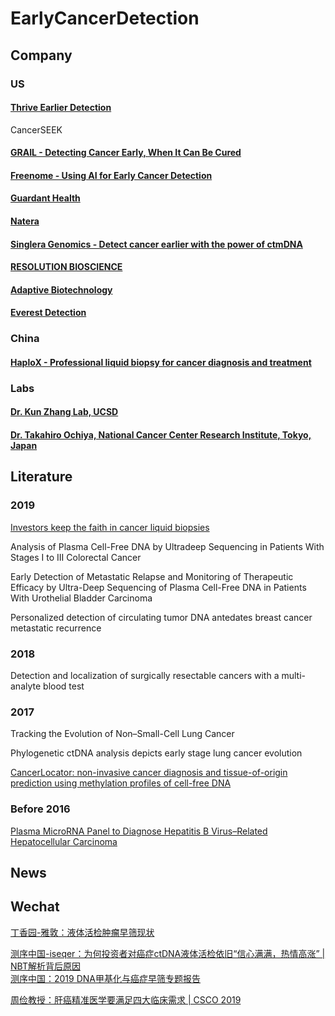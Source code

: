 # EarlyCancerDetection

## Company

### US

#### [Thrive Earlier Detection](https://thrivedetect.com/)
CancerSEEK

#### [GRAIL - Detecting Cancer Early, When It Can Be Cured](https://grail.com/)

#### [Freenome - Using AI for Early Cancer Detection](https://www.freenome.com/)

#### [Guardant Health](https://guardanthealth.com/)

#### [Natera](https://www.natera.com/)

#### [Singlera Genomics - Detect cancer earlier with the power of ctmDNA](https://singleraoncology.com/)

#### [RESOLUTION BIOSCIENCE](http://www.resolutionbio.com/)

#### [Adaptive Biotechnology](https://www.adaptivebiotech.com/)

#### [Everest Detection](https://everestdetection.com/)


### China

#### [HaploX - Professional liquid biopsy for cancer diagnosis and treatment](https://www.haplox.com/)

### Labs

#### [Dr. Kun Zhang Lab, UCSD](http://genome-tech.ucsd.edu/ZhangLab/)

#### [Dr. Takahiro Ochiya, National Cancer Center Research Institute, Tokyo, Japan](https://www.researchgate.net/profile/Takahiro_Ochiya/research)


## Literature

### 2019

[Investors keep the faith in cancer liquid biopsies](https://www.nature.com/articles/d41587-019-00022-7)  

Analysis of Plasma Cell-Free DNA by Ultradeep Sequencing in Patients With Stages I to III Colorectal Cancer  

Early Detection of Metastatic Relapse and Monitoring of Therapeutic Efficacy by Ultra-Deep Sequencing of Plasma Cell-Free DNA in Patients With Urothelial Bladder Carcinoma  

Personalized detection of circulating tumor DNA antedates breast cancer metastatic recurrence  



### 2018

Detection and localization of surgically resectable cancers with a multi-analyte blood test

### 2017

Tracking the Evolution of Non–Small-Cell Lung Cancer  

Phylogenetic ctDNA analysis depicts early stage lung cancer evolution  

[CancerLocator: non-invasive cancer diagnosis and tissue-of-origin prediction using methylation profiles of cell-free DNA](https://genomebiology.biomedcentral.com/articles/10.1186/s13059-017-1191-5)  

### Before 2016

[Plasma MicroRNA Panel to Diagnose Hepatitis B Virus–Related Hepatocellular Carcinoma](https://ascopubs.org/doi/10.1200/JCO.2011.38.2697)


## News


## Wechat

[丁香园-雅敦：液体活检肿瘤早筛现状](https://mp.weixin.qq.com/s/KtARYODUocv9tLFKGb7D2w)  

[测序中国-iseqer：为何投资者对癌症ctDNA液体活检依旧“信心满满，热情高涨” | NBT解析背后原因](https://mp.weixin.qq.com/s/XbXB8cpw1uMQMId7uIirfA)  
[测序中国：2019 DNA甲基化与癌症早筛专题报告](https://admin.tj.seqchina.cn/download/9) 

[周俭教授：肝癌精准医学要满足四大临床需求 | CSCO 2019](https://xueqiu.com/1912517390/133186773)  

